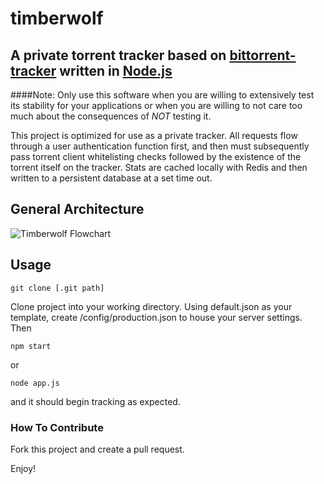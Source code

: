 # timberwolf
## A private torrent tracker based on [bittorrent-tracker](https://github.com/feross/bittorrent-tracker) written in [Node.js](http://github.com/joyent/node)

####Note: Only use this software when you are willing to extensively test its stability for your applications or when you are willing to not care too much about the consequences of _NOT_ testing it.

This project is optimized for use as a private tracker. All requests flow through a user authentication function first, and then must subsequently pass torrent client whitelisting checks followed by the existence of the torrent itself on the tracker. Stats are cached locally with Redis and then written to a persistent database at a set time out.

## General Architecture
![Timberwolf Flowchart](http://i.imgur.com/YdrVeaQ.png)
## Usage
```git clone [.git path]```

Clone project into your working directory. Using default.json as your template, create /config/production.json to house your server settings. Then

```npm start```

or

```node app.js```

and it should begin tracking as expected.

### How To Contribute
Fork this project and create a pull request.

Enjoy!